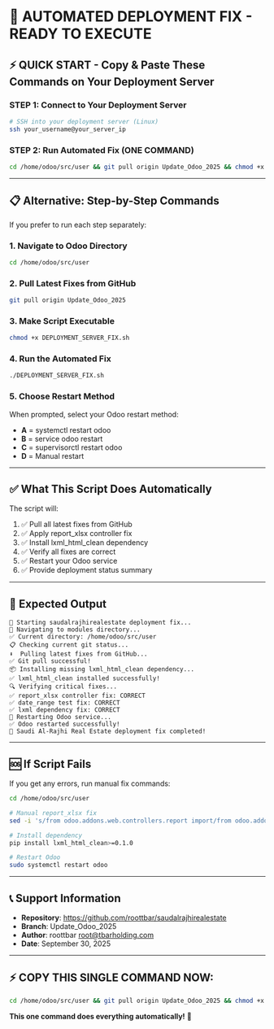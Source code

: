 # 🚀 AUTOMATED DEPLOYMENT FIX - READY TO EXECUTE

## ⚡ QUICK START - Copy & Paste These Commands on Your Deployment Server

### **STEP 1: Connect to Your Deployment Server**
```bash
# SSH into your deployment server (Linux)
ssh your_username@your_server_ip
```

### **STEP 2: Run Automated Fix (ONE COMMAND)**
```bash
cd /home/odoo/src/user && git pull origin Update_Odoo_2025 && chmod +x DEPLOYMENT_SERVER_FIX.sh && ./DEPLOYMENT_SERVER_FIX.sh
```

---

## 📋 Alternative: Step-by-Step Commands

If you prefer to run each step separately:

### **1. Navigate to Odoo Directory**
```bash
cd /home/odoo/src/user
```

### **2. Pull Latest Fixes from GitHub**
```bash
git pull origin Update_Odoo_2025
```

### **3. Make Script Executable**
```bash
chmod +x DEPLOYMENT_SERVER_FIX.sh
```

### **4. Run the Automated Fix**
```bash
./DEPLOYMENT_SERVER_FIX.sh
```

### **5. Choose Restart Method**
When prompted, select your Odoo restart method:
- **A** = systemctl restart odoo
- **B** = service odoo restart
- **C** = supervisorctl restart odoo
- **D** = Manual restart

---

## ✅ What This Script Does Automatically

The script will:
1. ✅ Pull all latest fixes from GitHub
2. ✅ Apply report_xlsx controller fix
3. ✅ Install lxml_html_clean dependency
4. ✅ Verify all fixes are correct
5. ✅ Restart your Odoo service
6. ✅ Provide deployment status summary

---

## 🎯 Expected Output

```
🚀 Starting saudalrajhirealestate deployment fix...
📁 Navigating to modules directory...
✅ Current directory: /home/odoo/src/user
📋 Checking current git status...
⬇️  Pulling latest fixes from GitHub...
✅ Git pull successful!
📦 Installing missing lxml_html_clean dependency...
✅ lxml_html_clean installed successfully!
🔍 Verifying critical fixes...
✅ report_xlsx controller fix: CORRECT
✅ date_range test fix: CORRECT
✅ lxml dependency fix: CORRECT
🔄 Restarting Odoo service...
✅ Odoo restarted successfully!
🚀 Saudi Al-Rajhi Real Estate deployment fix completed!
```

---

## 🆘 If Script Fails

If you get any errors, run manual fix commands:

```bash
cd /home/odoo/src/user

# Manual report_xlsx fix
sed -i 's/from odoo.addons.web.controllers.report import/from odoo.addons.web.controllers.main import/g' report_xlsx/controllers/main.py

# Install dependency
pip install lxml_html_clean>=0.1.0

# Restart Odoo
sudo systemctl restart odoo
```

---

## 📞 Support Information

- **Repository**: https://github.com/roottbar/saudalrajhirealestate
- **Branch**: Update_Odoo_2025
- **Author**: roottbar <root@tbarholding.com>
- **Date**: September 30, 2025

---

## ⚡ COPY THIS SINGLE COMMAND NOW:

```bash
cd /home/odoo/src/user && git pull origin Update_Odoo_2025 && chmod +x DEPLOYMENT_SERVER_FIX.sh && ./DEPLOYMENT_SERVER_FIX.sh
```

**This one command does everything automatically!** 🎉

